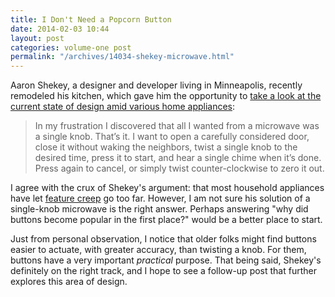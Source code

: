 ```yaml
---
title: I Don't Need a Popcorn Button
date: 2014-02-03 10:44
layout: post
categories: volume-one post
permalink: "/archives/14034-shekey-microwave.html"
---
```



Aaron Shekey, a designer and developer living in Minneapolis, recently remodeled his kitchen, which gave him the opportunity to [take a look at the current state of design amid various home appliances](http://www.aaronshekey.com/posts/the-hot-dog-button/):

> In my frustration I discovered that all I wanted from a microwave was a single knob. That’s it. I want to open a carefully considered door, close it without waking the neighbors, twist a single knob to the desired time, press it to start, and hear a single chime when it’s done. Press again to cancel, or simply twist counter-clockwise to zero it out.

I agree with the crux of Shekey's argument: that most household appliances have let [feature creep](http://en.wikipedia.org/wiki/Feature_creep) go too far. However, I am not sure his solution of a single-knob microwave is the right answer. Perhaps answering "why did buttons become popular in the first place?" would be a better place to start.

Just from personal observation, I notice that older folks might find buttons easier to actuate, with greater accuracy, than twisting a knob. For them, buttons have a very important _practical_ purpose. That being said, Shekey's definitely on the right track, and I hope to see a follow-up post that further explores this area of design.
